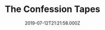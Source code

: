 ---
title: "The Confession Tapes"
year: 2017
date: 2019-07-12T21:21:58.000Z
permalink: /almanac/tv/2019-07-12-the-confession-tapes/index.html
link: https://www.netflix.com/gb/title/80161702
season: 2
rating: 3
tmdbid: 73792
---